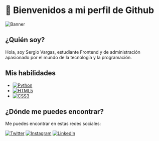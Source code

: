# 🚀 Bienvenidos a mi perfil de Github

![Banner](https://i.imgur.com/rmoIxTP.jpg)

## ¿Quién soy?

Hola, soy Sergio Vargas, estudiante Frontend y de administración apasionado por el mundo de la tecnología y la programación.

## Mis habilidades

- [![Python](https://img.shields.io/badge/Python-3776AB?style=for-the-badge&logo=python&logoColor=white&labelColor=101010)](https://github.com/savp03?tab=repositories&q=&type=&language=python&sort=)
- [![HTML5](https://img.shields.io/badge/HTML-E44D26?style=for-the-badge&logo=html5&logoColor=white&labelColor=101010)](https://github.com/savp03?tab=repositories&q=&type=&language=html&sort=)
- [![CSS3](https://img.shields.io/badge/CSS3-1572B6?style=for-the-badge&logo=css3&logoColor=white&labelColor=101010)](https://github.com/savp03?tab=repositories&q=&type=&language=html&sort=)

## ¿Dónde me puedes encontrar?

Me puedes encontrar en estas redes sociales:

[![Twitter](https://img.shields.io/badge/Twitter-1DA1F2?style=for-the-badge&logo=twitter&logoColor=white&labelColor=101010)](https://twitter.com/_savp_)
[![Instagram](https://img.shields.io/badge/Instagram-E4405F?style=for-the-badge&logo=instagram&logoColor=white&labelColor=101010)](https://www.instagram.com/servargasand/)
[![LinkedIn](https://img.shields.io/badge/LinkedIn-0077B5?style=for-the-badge&logo=linkedin&logoColor=white&labelColor=101010)](https://www.linkedin.com/in/sergiovperalta)


